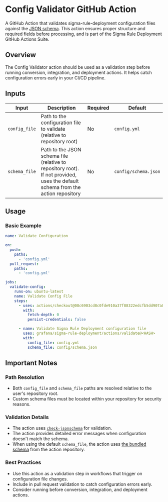 # Config Validator GitHub Action

A GitHub Action that validates sigma-rule-deployment configuration files against the [JSON schema](https://github.com/grafana/sigma-rule-deployment/blob/main/config/schema.json). This action ensures proper structure and required fields before processing, and is part of the Sigma Rule Deployment GitHub Actions Suite.

## Overview

The Config Validator action should be used as a validation step before running conversion, integration, and deployment actions. It helps catch configuration errors early in your CI/CD pipeline.

## Inputs

| Input         | Description                                                                                                                     | Required | Default              |
| ------------- | ------------------------------------------------------------------------------------------------------------------------------- | -------- | -------------------- |
| `config_file` | Path to the configuration file to validate (relative to repository root)                                                        | No       | `config.yml`         |
| `schema_file` | Path to the JSON schema file (relative to repository root). If not provided, uses the default schema from the action repository | No       | `config/schema.json` |

## Usage

### Basic Example

```yaml
name: Validate Configuration

on:
  push:
    paths:
      - 'config.yml'
  pull_request:
    paths:
      - 'config.yml'

jobs:
  validate-config:
    runs-on: ubuntu-latest
    name: Validate Config File
    steps:
      - uses: actions/checkout@08c6903cd8c0fde910a37f88322edcfb5dd907a8 #v5.0.0
        with:
          fetch-depth: 0
          persist-credentials: false

      - name: Validate Sigma Rule Deployment configuration file
        uses: grafana/sigma-rule-deployment/actions/validate@<HASH>
        with:
          config_file: config.yml
          schema_file: config/schema.json
```

## Important Notes

### Path Resolution

- Both `config_file` and `schema_file` paths are resolved relative to the user's repository root.
- Custom schema files must be located within your repository for security reasons.

### Validation Details

- The action uses [`check-jsonschema`](https://github.com/python-jsonschema/check-jsonschema) for validation.
- The action provides detailed error messages when configuration doesn't match the schema.
- When using the default `schema_file`, the action uses [the bundled schema](https://github.com/grafana/sigma-rule-deployment/blob/main/config/schema.json) from the action repository.

### Best Practices

- Use this action as a validation step in workflows that trigger on configuration file changes.
- Include in pull request validation to catch configuration errors early.
- Consider running before conversion, integration, and deployment actions.

